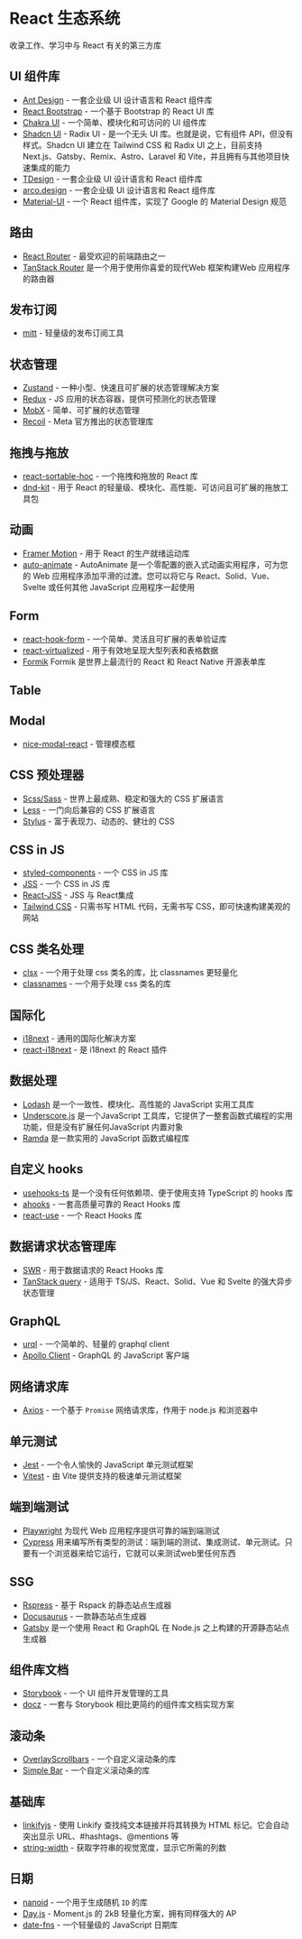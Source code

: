 # React 生态系统

收录工作、学习中与 React 有关的第三方库

## UI 组件库

- [Ant Design](https://ant.design/index-cn) - 一套企业级 UI 设计语言和 React 组件库
- [React Bootstrap](https://react-bootstrap.github.io/docs/components/accordion) - 一个基于 Bootstrap 的 React UI 库
- [Chakra UI](https://chakra-ui.com/getting-started) - 一个简单、模块化和可访问的 UI 组件库
- [Shadcn UI](https://ui.shadcn.com/docs/components/accordion) - Radix UI - 是一个无头 UI 库。也就是说，它有组件 API，但没有样式。Shadcn UI 建立在 Tailwind CSS 和 Radix UI 之上，目前支持 Next.js、Gatsby、Remix、Astro、Laravel 和 Vite，并且拥有与其他项目快速集成的能力
- [TDesign](https://tdesign.tencent.com/starter/) - 一套企业级 UI 设计语言和 React 组件库
- [arco.design](https://arco.design/) - 一套企业级 UI 设计语言和 React 组件库
- [Material-UI](https://material-ui.com/zh/) - 一个 React 组件库，实现了 Google 的 Material Design 规范

## 路由

- [React Router](https://reactrouter.com/en/main) - 最受欢迎的前端路由之一
- [TanStack Router](https://tanstack.com/router/latest) 是一个用于使用你喜爱的现代Web 框架构建Web 应用程序的路由器

## 发布订阅

- [mitt](https://www.npmjs.com/package/mitt) - 轻量级的发布订阅工具

## 状态管理

- [Zustand](https://zustand-demo.pmnd.rs/) - 一种小型、快速且可扩展的状态管理解决方案
- [Redux](https://cn.redux.js.org/) - JS 应用的状态容器，提供可预测化的状态管理
- [MobX](https://mobx.js.org/README.html) - 简单、可扩展的状态管理
- [Recoil](https://recoiljs.org/) - Meta 官方推出的状态管理库

## 拖拽与拖放

- [react-sortable-hoc](https://clauderic.github.io/react-sortable-hoc/#/basic-configuration/basic-usage?_k=bbw1p5) - 一个拖拽和拖放的 React 库
- [dnd-kit](https://docs.dndkit.com/) - 用于 React 的轻量级、模块化、高性能、可访问且可扩展的拖放工具包

## 动画

- [Framer Motion](https://www.framer.com/motion/) - 用于 React 的生产就绪运动库
- [auto-animate](https://auto-animate.formkit.com/) - AutoAnimate 是一个零配置的嵌入式动画实用程序，可为您的 Web 应用程序添加平滑的过渡。您可以将它与 React、Solid、Vue、Svelte 或任何其他 JavaScript 应用程序一起使用

## Form

- [react-hook-form](https://react-hook-form.com/) - 一个简单、灵活且可扩展的表单验证库
- [react-virtualized](https://bvaughn.github.io/react-virtualized/#/components/List) - 用于有效地呈现大型列表和表格数据
- [Formik](https://formik.org/) Formik 是世界上最流行的 React 和 React Native 开源表单库

## Table

## Modal

- [nice-modal-react](https://opensource.ebay.com/nice-modal-react/) - 管理模态框

## CSS 预处理器

- [Scss/Sass](https://sass-lang.com/) - 世界上最成熟、稳定和强大的 CSS 扩展语言
- [Less](https://less.bootcss.com/) - 一门向后兼容的 CSS 扩展语言
- [Stylus](https://www.stylus-lang.cn/) - 富于表现力、动态的、健壮的 CSS

## CSS in JS

- [styled-components](https://styled-components.com/) - 一个 CSS in JS 库
- [JSS](https://cssinjs.org/?v=v10.10.0) - 一个 CSS in JS 库
- [React-JSS](https://www.npmjs.com/package/react-jss) - JSS 与 React集成
- [Tailwind CSS](https://tailwindcss.com/) - 只需书写 HTML 代码，无需书写 CSS，即可快速构建美观的网站

## CSS 类名处理

- [clsx](https://github.com/lukeed/clsx) - 一个用于处理 css 类名的库，比 classnames 更轻量化
- [classnames](https://github.com/JedWatson/classnames) - 一个用于处理 css 类名的库

## 国际化

- [i18next](https://www.i18next.com/) - 通用的国际化解决方案
- [react-i18next](https://react.i18next.com/) - 是 i18next 的 React 插件

## 数据处理

- [Lodash](https://www.lodashjs.com/) 是一个一致性、模块化、高性能的 JavaScript 实用工具库
- [Underscore.js](https://underscorejs.org/) 是一个JavaScript 工具库，它提供了一整套函数式编程的实用功能，但是没有扩展任何JavaScript 内置对象
- [Ramda](https://ramda.cn/) 是一款实用的 JavaScript 函数式编程库


## 自定义 hooks

- [usehooks-ts](https://usehooks-ts.com/) 是一个没有任何依赖项、便于使用支持 TypeScript 的 hooks 库
- [ahooks](https://ahooks.js.org/zh-CN/) - 一套高质量可靠的 React Hooks 库
- [react-use](https://streamich.github.io/react-use/?path=/story/components-usekey--demo) - 一个 React Hooks 库

## 数据请求状态管理库

- [SWR](https://swr.vercel.app/zh-CN) - 用于数据请求的 React Hooks 库
- [TanStack query](https://tanstack.com/query/latest) - 适用于 TS/JS、React、Solid、Vue 和 Svelte 的强大异步状态管理

## GraphQL

- [urql](https://formidable.com/open-source/urql/docs/) - 一个简单的、轻量的 graphql client
- [Apollo Client](https://www.apollographql.com/docs/react/) - GraphQL 的 JavaScript 客户端

## 网络请求库

- [Axios](https://www.axios-http.cn/docs/intro) - 一个基于 `Promise` 网络请求库，作用于 node.js 和浏览器中

## 单元测试

- [Jest](https://jestjs.io/) - 一个令人愉快的 JavaScript 单元测试框架
- [Vitest](https://cn.vitest.dev/) - 由 Vite 提供支持的极速单元测试框架

## 端到端测试

- [Playwright](https://playwright.dev/) 为现代 Web 应用程序提供可靠的端到端测试
- [Cypress](https://www.cypress.io/) 用来编写所有类型的测试：端到端的测试、集成测试、单元测试。只要有一个浏览器来给它运行，它就可以来测试web里任何东西

## SSG

- [Rspress](https://rspress.dev/) - 基于 Rspack 的静态站点生成器
- [Docusaurus](https://docusaurus.io/) - 一款静态站点生成器
- [Gatsby](https://www.gatsbyjs.com/) 是一个使用 React 和 GraphQL 在 Node.js 之上构建的开源静态站点生成器

## 组件库文档

- [Storybook](https://storybook.js.org/) - 一个 UI 组件开发管理的工具
- [docz](https://www.docz.site/docs/getting-started) - 一套与 Storybook 相比更简约的组件库文档实现方案

## 滚动条

- [OverlayScrollbars](https://kingsora.github.io/OverlayScrollbars/#!overview) - 一个自定义滚动条的库
- [Simple Bar](https://grsmto.github.io/simplebar/) - 一个自定义滚动条的库

## 基础库

- [linkifyjs](https://linkify.js.org/) - 使用 Linkify 查找纯文本链接并将其转换为 HTML <a> 标记。它会自动突出显示 URL、#hashtags、@mentions 等
- [string-width](https://github.com/sindresorhus/string-width) - 获取字符串的视觉宽度，显示它所需的列数

## 日期

- [nanoid](https://zelark.github.io/nano-id-cc/) - 一个用于生成随机 `ID` 的库
- [Day.js](https://dayjs.gitee.io/zh-CN/) - Moment.js 的 2kB 轻量化方案，拥有同样强大的 AP
- [date-fns](https://date-fns.org/) - 一个轻量级的 JavaScript 日期库

